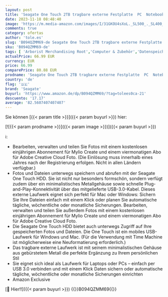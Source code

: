 ```yaml
---
layout: post
title: 'Seagate One Touch 2TB tragbare externe Festplatte  PC  Notebook & Mac  USB 3.0  Space Gray  inkl. 2 Jahre Rescue Service  Modellnr.: STKY2000404'
date: 2023-11-18 08:48:40
image: 'https://m.media-amazon.com/images/I/31GKOU4sXoL._SL500_._SL400_.jpg'
comments: true
category: ofertas
author: 'tole.es'
slug: 'B094QZMM69-de Seagate One Touch 2TB tragbare externe Festplatte PC...'
sku: 'B094QZMM69-de'
tags: [ 'Arborist Merchandising Root','Computer & Zubehör','Datenspeicher','Datenspeicher & Netzwerk','Externe Datenspeicher','Externe Festplatten','Externe Speichermedien','IT-Zubehör','Self Service','Special Features Stores','Stores','a4cbee59-f823-40fe-831a-7de64f655f6f_0','a4cbee59-f823-40fe-831a-7de64f655f6f_9501','e26659c6-d1cd-45cb-800b-2f9b432b8572_0','e26659c6-d1cd-45cb-800b-2f9b432b8572_7201','seagate','🇩🇪', ]
actualPrice: 66.99 EUR
currency: EUR
price: 66.99
comparePrice: 80.88 EUR
prodname: 'Seagate One Touch 2TB tragbare externe Festplatte  PC  Notebook & Mac  USB 3.0  Space Gray  inkl. 2 Jahre Rescue Service  Modellnr.: STKY2000404'
country: 'de'
flag: '🇩🇪'
brand: 'Seagate'
buyurl: 'https://www.amazon.de/dp/B094QZMM69/?tag=tolees0ca-21'
descuento: '17.17'
average: '82.5607407407407'
---
```


Sie können [{{< param title >}}]({{< param buyurl >}}) hier:

[![{{< param prodname >}}]({{< param image >}})]({{< param buyurl >}})

ℹ️:

- Bearbeiten, verwalten und teilen Sie Fotos mit einem kostenlosen einjährigen Abonnement für Mylio Create und einem viermonatigen Abo für Adobe Creative Cloud Foto. (Die Einlösung muss innerhalb eines Jahres nach der Registrierung erfolgen. Nicht in allen Ländern verfügbar.)
- Fotos und Dateien unterwegs speichern und abrufen mit der Seagate One Touch HDD. Sie ist nicht nur besonders formschön, sondern verfügt zudem über ein minimalistisches Metallgehäuse sowie schnelle Plug-and-Play-Konnektivität über das mitgelieferte USB-3.0-Kabel. Dieses externe Laufwerk eignet sich perfekt für Mac oder Windows: Sichern Sie Ihre Dateien einfach mit einem Klick oder planen Sie automatische tägliche, wöchentliche oder monatliche Sicherungen. Bearbeiten, verwalten und teilen Sie außerdem Fotos mit einem kostenlosen einjährigen Abonnement für Mylio Create und einem viermonatigen Abo für Adobe Creative Cloud Foto.
- Die Seagate One Touch HDD bietet auch unterwegs Zugriff auf Ihre gespeicherten Fotos und Dateien. Die One Touch ist ein mobiles USB-Laufwerk für Windows und Mac. (Für die Verwendung mit Time Machine ist möglicherweise eine Neuformatierung erforderlich.)
- Das tragbare externe Laufwerk ist mit seinem minimalistischen Gehäuse aus gebürstetem Metall die perfekte Ergänzung zu Ihrem persönlichen Stil
- Sie eignet sich ideal als Laufwerk für Laptops oder PCs – einfach per USB 3.0 verbinden und mit einem Klick Daten sichern oder automatische tägliche, wöchentliche oder monatliche Sicherungen einrichten
- Amazon Exclusive

[🛒 Hier!!]({{< param buyurl >}})
{{<world>}}B094QZMM69{{</world>}}
